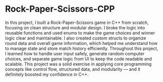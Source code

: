 # Rock-Paper-Scissors-CPP
In this project, I built a Rock-Paper-Scissors game in C++ from scratch, focusing on clean structure and modular design. I broke the logic into reusable functions and used enums to make the game choices and winner logic clear and maintainable. I also created custom structs to organize round data and overall game information, which helped me understand how to manage state and store match history efficiently. Throughout this project, I learned how to handle user input safely, generate random computer choices, and separate game logic from UI to keep the code readable and scalable. This project was a solid exercise in applying core programming concepts like control flow, structured data, and modularity — and it definitely boosted my confidence in C++.
